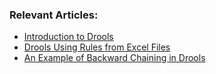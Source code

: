 ### Relevant Articles:
- [Introduction to Drools](https://www.baeldung.com/drools)
- [Drools Using Rules from Excel Files](https://www.baeldung.com/drools-excel)
- [An Example of Backward Chaining in Drools](https://www.baeldung.com/drools-backward-chaining)

